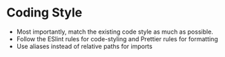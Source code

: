 # Coding Style

- Most importantly, match the existing code style as much as possible.
- Follow the ESlint rules for code-styling and Prettier rules for formatting
- Use aliases instead of relative paths for imports
